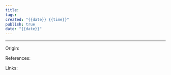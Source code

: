 ```yaml
---
title: 
tags: 
created: "{{date}} {{time}}"
publish: true
date: "{{date}}"
---
```


---
Origin: 

References: 

Links: 
